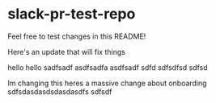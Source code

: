 # slack-pr-test-repo

Feel free to test changes in this README!

Here's an update that will fix things

hello
hello
sadfsadf
asdfsadfa
asdfsadf
sdfd
sdfsdfsd
sdfsd

Im changing this heres a massive change about onboarding
sdfsdasdasdsdasdasdfs
sdfsdf
